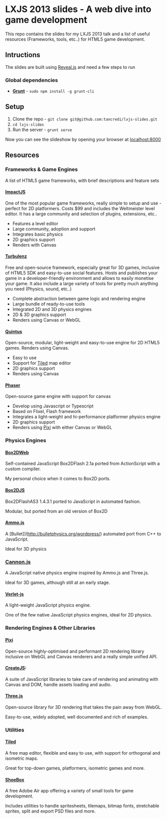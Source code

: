 
# LXJS 2013 slides - A web dive into game development

This repo contains the slides for my LXJS 2013 talk and a list of useful resources (Frameworks, tools, etc..) for HTML5 game development.

## Intructions

The slides are built using [Reveal.js](http://lab.hakim.se/reveal-js/#/) and need a few steps to run

### Global dependencies

* **[Grunt](gruntjs.com)** - `sudo npm install -g grunt-cli`

## Setup

1. Clone the repo - `git clone git@github.com:tancredi/lxjs-slides.git`
2. `cd lxjs-slides`
3. Run the server - `grunt serve`

Now you can see the slideshow by opening your browser at [localhost:8000](http://localhost:8000)

## Resources

### Frameworks & Game Engines

A list of HTML5 game frameworks, with brief descriptions and feature sets

#### [ImpactJS](http://impactjs.com/)
One of the most popular game frameworks, really simple to setup and use - perfect for 2D platformers.
Costs $99 and includes the Weltmeister level editor.
It has a large community and selection of plugins, extensions, etc..

* Features a level editor
* Large community, adoption and support
* Integrates basic physics
* 2D graphics support
* Renders with Canvas

#### [Turbulenz](https://turbulenz.com/)
Free and open-source framework, especially great for 3D games, inclusive of HTML5 SDK and easy-to-use social features.
Hosts and publishes your game in a developer-friendly environment and allows to easily monetise your game.
It also include a large variety of tools for pretty much anything you need (Physics, sound, etc..)

* Complete abstraction between game logic and rendering engine
* Large bundle of ready-to-use tools
* Integrated 2D and 3D physics engines
* 2D & 3D graphics support
* Renders using Canvas or WebGL

#### [Quintus](http://html5quintus.com/)
Open-source, modular, light-weight and easy-to-use engine for 2D HTML5 games.
Renders using Canvas.

* Easy to use
* Support for [Tiled](http://www.mapeditor.org/) map editor
* 2D graphics support
* Renders using Canvas

#### [Phaser](http://www.photonstorm.com/phaser)
Open-source game engine with support for canvas

* Develop using Javascript or Typescript
* Based on Flixel, Flash framework
* Integrates a light-weight and hi-performance platformer physics engine
* 2D graphics support
* Renders using [Pixi](https://github.com/GoodBoyDigital/pixi.js/) with either Canvas or WebGL


### Physics Engines

#### [Box2DWeb](https://code.google.com/p/box2dweb/)

Self-contained JavaScript Box2DFlash 2.1a ported from ActionScript with a custom compiler.

My personal choice when it comes to Box2D ports.

#### [Box2DJS](http://box2d-js.sourceforge.net/)

Box2DFlashAS3 1.4.3.1 ported to JavaScript in automated fashion.

Modular, but ported from an old version of Box2D

#### [Ammo.js](https://github.com/kripken/ammo.js/)

A [Bullet]](http://bulletphysics.org/wordpress/) automated port from C++ to JavaScript.

Ideal for 3D physics

### [Cannon.js](https://github.com/schteppe/cannon.js)

A JavaScript native physics engine inspired by Ammo.js and Three.js.

Ideal for 3D games, although still at an early stage.

#### [Verlet-js](http://subprotocol.com/verlet-js/)

A light-weight JavaScript physics engine.

One of the few native JavaScript physics engines, ideal for 2D physics.

### Rendering Engines & Other Libraries

#### [Pixi](https://github.com/GoodBoyDigital/pixi.js/)

Open-source highly-optimised and performant 2D rendering library inclusive on WebGL and Canvas renderers and a really simple unified API.

#### [CreateJS](http://www.createjs.com/):

A suite of JavaScript libraries to take care of rendering and animating with Canvas and DOM, handle assets loading and audio.

#### [Three.js](http://threejs.org/)

Open-source library for 3D rendering that takes the pain away from WebGL.

Easy-to-use, widely adopted, well documented and rich of examples.


### Utilities

#### [Tiled](http://www.mapeditor.org/)

A free map editor, flexible and easy to use, with support for orthogonal and isometric maps.

Great for top-down games, platformers, isometric games and more.

#### [ShoeBox](http://renderhjs.net/shoebox/)

A free Adobe Air app offering a variety of small tools for game development.

Includes utilities to handle spritesheets, tilemaps, bitmap fonts, stretchable sprites, split and export PSD files and more.
